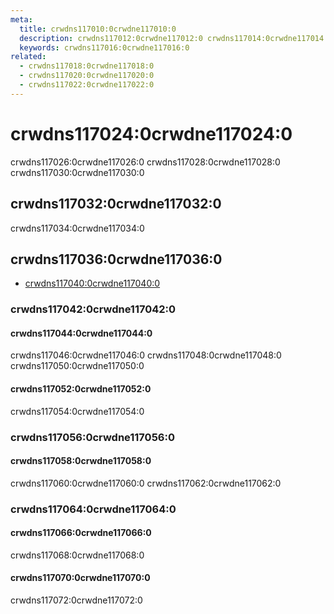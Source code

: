 ```yaml
---
meta:
  title: crwdns117010:0crwdne117010:0
  description: crwdns117012:0crwdne117012:0 crwdns117014:0crwdne117014:0
  keywords: crwdns117016:0crwdne117016:0
related:
  - crwdns117018:0crwdne117018:0
  - crwdns117020:0crwdne117020:0
  - crwdns117022:0crwdne117022:0
---
```


# crwdns117024:0crwdne117024:0

crwdns117026:0crwdne117026:0 crwdns117028:0crwdne117028:0 crwdns117030:0crwdne117030:0

<entry-ad />

## crwdns117032:0crwdne117032:0

crwdns117034:0crwdne117034:0

<usage name="v-avatar" />

## crwdns117036:0crwdne117036:0

- [crwdns117040:0crwdne117040:0](crwdns117038:0crwdne117038:0)

### crwdns117042:0crwdne117042:0

#### crwdns117044:0crwdne117044:0

crwdns117046:0crwdne117046:0 crwdns117048:0crwdne117048:0 crwdns117050:0crwdne117050:0

<example file="v-avatar/prop-size" />

#### crwdns117052:0crwdne117052:0

crwdns117054:0crwdne117054:0

<example file="v-avatar/prop-tile" />

### crwdns117056:0crwdne117056:0

#### crwdns117058:0crwdne117058:0

crwdns117060:0crwdne117060:0 crwdns117062:0crwdne117062:0

<example file="v-avatar/slot-default" />

### crwdns117064:0crwdne117064:0

#### crwdns117066:0crwdne117066:0

crwdns117068:0crwdne117068:0

<example file="v-avatar/misc-advanced" />

#### crwdns117070:0crwdne117070:0

crwdns117072:0crwdne117072:0

<example file="v-avatar/misc-profile-card" />

<backmatter />
